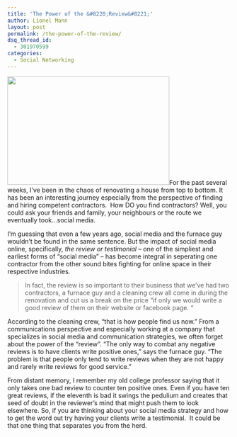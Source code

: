 ```yaml
---
title: 'The Power of the &#8220;Review&#8221;'
author: Lionel Mann
layout: post
permalink: /the-power-of-the-review/
dsq_thread_id:
  - 301970599
categories:
  - Social Networking
---
```

<img class="alignleft size-full wp-image-4901" title="ThePowerofTestimonials_BlogPost_Graphic" src="http://hypenotic.com/wordpress/wp-content/uploads/2011/05/ThePowerofTestimonials_BlogPost_Graphic.jpg" alt="" width="366" height="245" />For the past several weeks, I&#8217;ve been in the chaos of renovating a house from top to bottom. It has been an interesting journey especially from the perspective of finding and hiring competent contractors.  How DO you find contractors? Well, you could ask your friends and family, your neighbours or the route we eventually took&#8230;social media.

I&#8217;m guessing that even a few years ago, social media and the furnace guy wouldn&#8217;t be found in the same sentence. But the impact of social media online, specifically, *the review or testimonial* &#8211; one of the simpliest and earliest forms of &#8220;social media&#8221; &#8211; has become integral in seperating one contractor from the other sound bites fighting for online space in their respective industries.

> In fact, the review is so important to their business that we&#8217;ve had two contractors, a furnace guy and a cleaning crew all come in during the renovation and cut us a break on the price &#8220;if only we would write a good review of them on their website or facebook page. &#8220;

According to the cleaning crew, &#8220;that is how people find us now.&#8221; From a communications perspective and especially working at a company that specializes in social media and communication strategies, we often forget about the power of the &#8220;review&#8221;. &#8220;The only way to combat any negative reviews is to have clients write positive ones,&#8221; says the furnace guy. &#8220;The problem is that people only tend to write reviews when they are not happy and rarely write reviews for good service.&#8221;

From distant memory, I remember my old college professor saying that it only takes one bad review to counter ten positive ones. Even if you have ten great reviews, if the eleventh is bad it swings the pedulium and creates that seed of doubt in the reviewer&#8217;s mind that might push them to look elsewhere. So, if you are thinking about your social media strategy and how to get the word out try having your clients write a testimonial.  It could be that one thing that separates you from the herd.